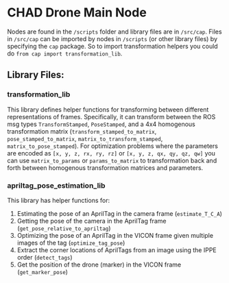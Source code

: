 # CHAD Drone Main Node

Nodes are found in the `/scripts` folder and library files are in `/src/cap`. Files in `/src/cap` can be imported by nodes in `/scripts` (or other library files) by specifying the `cap` package. So to import transformation helpers you could do `from cap import transformation_lib`.

## Library Files:
### transformation_lib
This library defines helper functions for transforming between different representations of frames. Specifically, it can transform between the ROS msg types `TransformStamped`, `PoseStamped`, and a 4x4 homogenous transformation matrix (`transform_stamped_to_matrix`, `pose_stamped_to_matrix`, `matrix_to_transform_stamped`, `matrix_to_pose_stamped`). For optimization problems where the parameters are encoded as `[x, y, z, rx, ry, rz]` or `[x, y, z, qx, qy, qz, qw]` you can use `matrix_to_params` or `params_to_matrix` to transformation back and forth between homogenous transformation matrices and parameters.

### apriltag_pose_estimation_lib
This library has helper functions for:
1. Estimating the pose of an AprilTag in the camera frame (`estimate_T_C_A`)
2. Getting the pose of the camera in the AprilTag frame (`get_pose_relative_to_apriltag`)
3. Optimizing the pose of an AprilTag in the VICON frame given multiple images of the tag (`optimize_tag_pose`)
4. Extract the corner locations of AprilTags from an image using the IPPE order (`detect_tags`)
5. Get the position of the drone (marker) in the VICON frame (`get_marker_pose`)